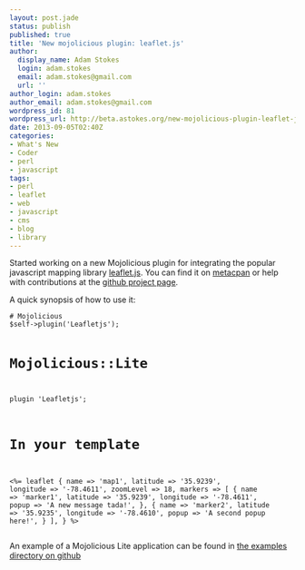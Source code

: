 ```yaml
---
layout: post.jade
status: publish
published: true
title: 'New mojolicious plugin: leaflet.js'
author:
  display_name: Adam Stokes
  login: adam.stokes
  email: adam.stokes@gmail.com
  url: ''
author_login: adam.stokes
author_email: adam.stokes@gmail.com
wordpress_id: 81
wordpress_url: http://beta.astokes.org/new-mojolicious-plugin-leaflet-js/
date: 2013-09-05T02:40Z
categories:
- What's New
- Coder
- perl
- javascript
tags:
- perl
- leaflet
- web
- javascript
- cms
- blog
- library
---
```

<p>Started working on a new Mojolicious plugin for integrating the popular javascript mapping library <a href="http://leafletjs.com">leaflet.js</a>. You can find it on <a href="https://metacpan.org/release/ADAMJS/Mojolicious-Plugin-Leafletjs-0.001">metacpan</a> or help with contributions at the <a href="https://github.com/battlemidget/Mojolicious-Plugin-Leafletjs">github project page</a>.</p>
<p>A quick synopsis of how to use it:</p>
<pre><code># Mojolicious
$self-&gt;plugin('Leafletjs');

# Mojolicious::Lite
plugin 'Leafletjs';

# In your template
&lt;%= leaflet {
  name      =&gt; 'map1',
  latitude =&gt; '35.9239',
  longitude  =&gt; '-78.4611',
  zoomLevel =&gt; 18,
  markers   =&gt; [
    {   name      =&gt; 'marker1',
        latitude =&gt; '35.9239',
        longitude  =&gt; '-78.4611',
        popup     =&gt; 'A new message tada!',
    },
    {   name      =&gt; 'marker2',
        latitude =&gt; '35.9235',
        longitude  =&gt; '-78.4610',
        popup     =&gt; 'A second popup here!',
    }
  ],
}
%&gt;
</code></pre>
<p>An example of a Mojolicious Lite application can be found in <a href="https://github.com/battlemidget/Mojolicious-Plugin-Leafletjs/tree/master/eg">the examples directory on github</a></p>
